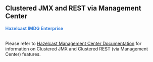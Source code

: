## Clustered JMX and REST via Management Center

<font color="#3981DB">**Hazelcast IMDG Enterprise**</font>
<br></br>

Please refer to [Hazelcast Management Center Documentation](http://docs.hazelcast.org/docs/management-center/latest/manual/html/index.html) for information on Clustered JMX and Clustered REST (via Management Center) features.
